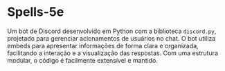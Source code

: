 # Spells-5e
Um bot de Discord desenvolvido em Python com a biblioteca `discord.py`, projetado para gerenciar acionamentos de usuários no chat. O bot utiliza embeds para apresentar informações de forma clara e organizada, facilitando a interação e a visualização das respostas. Com uma estrutura modular, o código é facilmente extensível e mantido.
